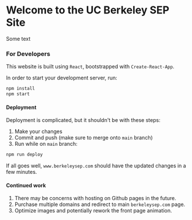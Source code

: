 # Welcome to the UC Berkeley SEP Site

Some text

### For Developers

This website is built using `React`, bootstrapped with `Create-React-App`.

In order to start your development server, run:

```bash
npm install
npm start
```

#### Deployment

Deployment is complicated, but it shouldn't be with these steps:

1. Make your changes
2. Commit and push (make sure to merge onto `main` branch)
3. Run while on `main` branch:

```bash
npm run deploy
```

If all goes well, `www.berkeleysep.com` should have the updated changes in a few minutes.


#### Continued work

1. There may be concerns with hosting on Github pages in the future.
2. Purchase multiple domains and redirect to main `berkeleysep.com` page.
3. Optimize images and potentially rework the front page animation.
